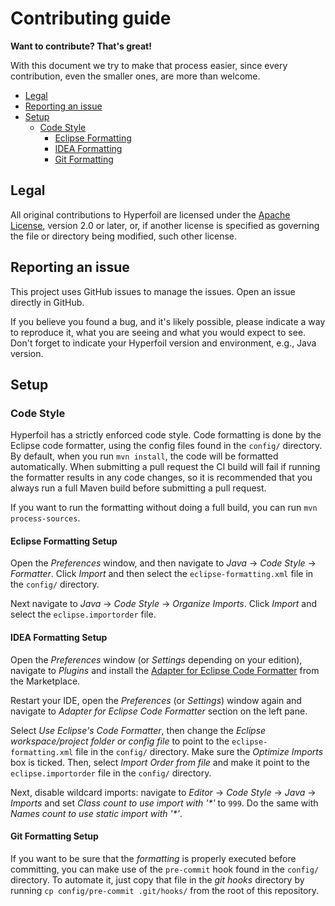# Contributing guide

**Want to contribute? That's great!**

With this document we try to make that process easier, since every contribution, 
even the smaller ones, are more than welcome.

<!-- toc -->

- [Legal](#legal)
- [Reporting an issue](#reporting-an-issue)
- [Setup](#setup)
    * [Code Style](#code-style)
        + [Eclipse Formatting](#eclipse-formatting-setup)
        + [IDEA Formatting](#idea-formatting-setup)
        + [Git Formatting](#git-formatting-setup)

## Legal

All original contributions to Hyperfoil are licensed under the
[Apache License](https://www.apache.org/licenses/LICENSE-2.0), version 2.0 or later, or, if another license is
specified as governing the file or directory being modified, such other license.

## Reporting an issue

This project uses GitHub issues to manage the issues. Open an issue directly in GitHub.

If you believe you found a bug, and it's likely possible, please indicate a way to reproduce it, what you are seeing and
what you would expect to see. Don't forget to indicate your Hyperfoil version and environment, e.g., Java version.

## Setup

### Code Style

Hyperfoil has a strictly enforced code style. Code formatting is done by the Eclipse code formatter, using the config
files found in the `config/` directory. By default, when you run `mvn install`, the code will
be formatted automatically. When submitting a pull request the CI build will fail if running the formatter results in
any code changes, so it is recommended that you always run a full Maven build before submitting a pull request.

If you want to run the formatting without doing a full build, you can run `mvn process-sources`.


#### Eclipse Formatting Setup

Open the *Preferences* window, and then navigate to _Java_ -> _Code Style_ -> _Formatter_. Click _Import_ and then
select the `eclipse-formatting.xml` file in the `config/` directory.

Next navigate to _Java_ -> _Code Style_ -> _Organize Imports_. Click _Import_ and select the `eclipse.importorder` file.

#### IDEA Formatting Setup

Open the _Preferences_ window (or _Settings_ depending on your edition), navigate to _Plugins_ and install
the [Adapter for Eclipse Code Formatter](https://plugins.jetbrains.com/plugin/6546-eclipse-code-formatter) from the
Marketplace.

Restart your IDE, open the *Preferences* (or *Settings*) window again and navigate to _Adapter for Eclipse Code
Formatter_ section on the left pane.

Select _Use Eclipse's Code Formatter_, then change the _Eclipse workspace/project folder or config file_ to point to the
`eclipse-formatting.xml` file in the `config/` directory. Make sure the _Optimize Imports_ box is
ticked. Then, select _Import Order from file_ and make it point to the `eclipse.importorder` file in the `config/` 
directory.

Next, disable wildcard imports:
navigate to _Editor_ -> _Code Style_ -> _Java_ -> _Imports_
and set _Class count to use import with '\*'_ to `999`. Do the same with _Names count to use static import with '\*'_.

#### Git Formatting Setup

If you want to be sure that the _formatting_ is properly executed before committing, you can make use of the `pre-commit` 
hook found in the `config/` directory. To automate it, just copy that file in the _git hooks_ directory by running 
`cp config/pre-commit .git/hooks/` from the root of this repository.